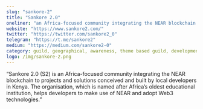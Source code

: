 ```yaml
---
slug: "sankore-2"
title: "Sankore 2.0"
oneliner: "an Africa-focused community integrating the NEAR blockchain to projects and solutions conceived and built by local developers in Kenya."
website: "https://www.sankore2.com/"
twitter: "https://twitter.com/sankore2_0"
telegram: "https://t.me/sankore2"
medium: "https://medium.com/sankore2-0"
category: guild, geographical, awareness, theme based guild, development, education
logo: /img/sankore-2.png
---
```


“Sankore 2.0 (S2) is an Africa-focused community integrating the NEAR blockchain to projects and solutions conceived and built by local developers in Kenya. The organisation, which is named after Africa’s oldest educational institution, helps developers to make use of NEAR and adopt Web3 technologies.”

